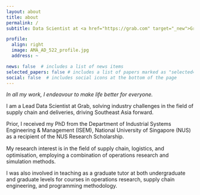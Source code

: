 ```yaml
---
layout: about
title: about
permalink: /
subtitle: Data Scientist at <a href="https://grab.com" target="_new">Grab</a>.

profile:
  align: right
  image: AMA_AD_522_profile.jpg
  address: ~

news: false  # includes a list of news items
selected_papers: false # includes a list of papers marked as "selected={true}"
social: false  # includes social icons at the bottom of the page
---
```


_In all my work, I endeavour to make life better for everyone._

I am a Lead Data Scientist at Grab, solving industry challenges in the field of supply chain and deliveries, driving Southeast Asia forward.

Prior, I received my PhD from the Department of Industrial Systems Engineering & Management (ISEM), National University of Singapore (NUS) as a recipient of the NUS Research Scholarship.

My research interest is in the ﬁeld of supply chain, logistics, and optimisation, employing a combination of operations research and simulation methods.

I was also involved in teaching as a graduate tutor at both undergraduate and graduate levels for courses in operations research, supply chain engineering, and programming methodology.
